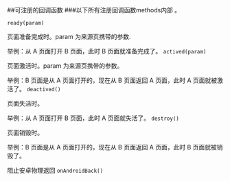 ##可注册的回调函数
###以下所有注册回调函数methods内部 。

`ready(param)`

页面准备完成时。param 为来源页携带的参数.

举例：从 A 页面打开 B 页面，此时 B 页面就准备完成了。
`actived(param)`

页面激活时。param 为来源页携带的参数。

举例：B 页面是从 A 页面打开的，现在从 B 页面返回 A 页面，此时 A 页面就被激活了。
`deactived()`

页面失活时。

举例：从 A 页面打开 B 页面，此时 A 页面就失活了。
`destroy()`

页面销毁时。

举例：B 页面是从 A 页面打开的，现在从 B 页面返回 A 页面，此时 B 页面就被销毁了。

阻止安卓物理返回
`onAndroidBack()`